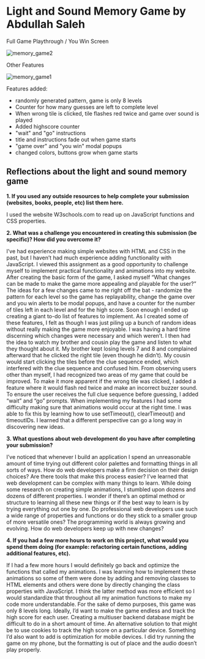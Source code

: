# Light and Sound Memory Game by Abdullah Saleh

Full Game Playthrough / You Win Screen 

![memory_game2](https://user-images.githubusercontent.com/88620119/160011422-63b6a024-a047-4dd8-8ff2-5a85892d0532.gif)



Other Features

![memory_game1](https://user-images.githubusercontent.com/88620119/160011460-4adb8768-83e9-4aff-930f-cacf0c326f9a.gif)


Features added: 
- randomly generated pattern, game is only 8 levels 
- Counter for how many guesses are left to complete level
- When wrong tile is clicked, tile flashes red twice and game over sound is played
- Added highscore counter
- "wait" and "go" instructions 
- title and instructions fade out when game starts 
- "game over" and "you win" modal popups 
- changed colors, buttons grow when game starts

## Reflections about the light and sound memory game

<strong>1. If you used any outside resources to help complete your submission (websites, books, people, etc) list them here.</strong>
  
  I used the website W3schools.com to read up on JavaScript functions and CSS properties. 

**2. What was a challenge you encountered in creating this submission (be specific)? How did you overcome it?**
	
  I’ve had experience making simple websites with HTML and CSS in the past, but I haven’t had much experience adding functionality with JavaScript. I viewed this assignment as a good opportunity to challenge myself to implement practical functionality and animations into my website. After creating the basic form of the game, I asked myself “What changes can be made to make the game more appealing and playable for the user?” The ideas for a few changes came to me right off the bat - randomize the pattern for each level so the game has replayability, change the game over and you win alerts to be modal popups, and have a counter for the number of tiles left in each level and for the high score. Soon enough I ended up creating a giant to-do list of features to implement. As I created some of these features, I felt as though I was just piling up a bunch of random ideas without really making the game more enjoyable. I was having a hard time discerning which changes were necessary and which weren’t. I then had the idea to watch my brother and cousin play the game and listen to what they thought about it. My brother kept losing levels 7 and 8 and complained afterward that he clicked the right tile (even though he didn’t). My cousin would start clicking the tiles before the clue sequence ended, which interfered with the clue sequence and confused him. From observing users other than myself, I had recognized two areas of my game that could be improved. To make it more apparent if the wrong tile was clicked, I added a feature where it would flash red twice and make an incorrect buzzer sound. To ensure the user receives the full clue sequence before guessing, I added “wait” and “go” prompts. When implementing my features I had some difficulty making sure that animations would occur at the right time. I was able to fix this by learning how to use setTimeout(), clearTimeout() and timeoutIDs. I learned that a different perspective can go a long way in discovering new ideas. 
 
**3. What questions about web development do you have after completing your submission?**
  
  I’ve noticed that whenever I build an application I spend an unreasonable amount of time trying out different color palettes and formatting things in all sorts of ways. How do web developers make a firm decision on their design choices? Are there tools that make this process easier? I’ve learned that web development can be complex with many things to learn. While doing some research on creating simple animations, I stumbled upon dozens and dozens of different properties. I wonder if there’s an optimal method or structure to learning all these new things or if the best way to learn is by trying everything out one by one. Do professional web developers use such a wide range of properties and functions or do they stick to a smaller group of more versatile ones? The programming world is always growing and evolving. How do web developers keep up with new changes? 
  
**4. If you had a few more hours to work on this project, what would you spend them doing (for example: refactoring certain functions, adding additional features, etc).**

  If I had a few more hours I would definitely go back and optimize the functions that called my animations. I was learning how to implement these animations so some of them were done by adding and removing classes to HTML elements and others were done by directly changing the class properties with JavaScript. I think the latter method was more efficient so I would standardize that throughout all my animation functions to make my code more understandable. For the sake of demo purposes, this game was only 8 levels long. Ideally, I’d want to make the game endless and track the high score for each user. Creating a multiuser backend database might be difficult to do in a short amount of time. An alternative solution to that might be to use cookies to track the high score on a particular device. Something I’d also want to add is optimization for mobile devices. I did try running the game on my phone, but the formatting is out of place and the audio doesn’t play properly. 
